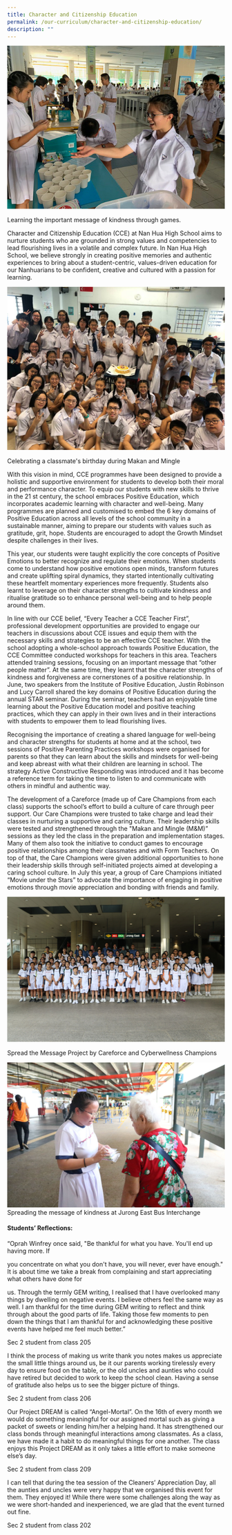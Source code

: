 ```yaml
---
title: Character and Citizenship Education
permalink: /our-curriculum/character-and-citizenship-education/
description: ""
---
```

![Learning the important message of kindness through games.jpg](/images/Learning%20the%20important%20message%20of%20kindness%20through%20games.jpg)

Learning the important message of kindness through games.

  

Character and Citizenship Education (CCE) at Nan Hua High School aims to nurture students who are grounded in strong values and competencies to lead flourishing lives in a volatile and complex future. In Nan Hua High School, we believe strongly in creating positive memories and authentic experiences to bring about a student-centric, values-driven education for our Nanhuarians to be confident, creative and cultured with a passion for learning.

  

![Celebrating a classmate_s birthday during Makan and Mingle.jpg](/images/Celebrating%20a%20classmate_s%20birthday%20during%20Makan%20and%20Mingle.jpg)

Celebrating a classmate's birthday during Makan and Mingle  

  

With this vision in mind, CCE programmes have been designed to provide a holistic and supportive environment for students to develop both their moral and performance character. To equip our students with new skills to thrive in the 21 st century, the school embraces Positive Education, which incorporates academic learning with character and well-being. Many programmes are planned and customised to embed the 6 key domains of Positive Education across all levels of the school community in a sustainable manner, aiming to prepare our students with values such as gratitude, grit, hope. Students are encouraged to adopt the Growth Mindset despite challenges in their lives.

  
This year, our students were taught explicitly the core concepts of Positive Emotions to better recognize and regulate their emotions. When students come to understand how positive emotions open minds, transform futures and create uplifting spiral  dynamics, they started intentionally cultivating these heartfelt momentary experiences more frequently. Students also learnt to leverage on their character strengths to cultivate kindness and ritualise gratitude so to enhance personal well-being and to help people around them.

  

In line with our CCE belief, “Every Teacher a CCE Teacher First”, professional development opportunities are provided to engage our teachers in discussions about CCE issues and equip them with the necessary skills and strategies to be an effective CCE teacher. With the school adopting a whole-school approach towards Positive Education, the CCE Committee conducted workshops for teachers in this area. Teachers attended training sessions, focusing on an important message that “other people matter”. At the same time, they learnt that the character strengths of kindness and forgiveness are cornerstones of a positive relationship. In June, two speakers from the Institute of Positive Education, Justin Robinson and Lucy Carroll shared the key domains of Positive Education during the annual STAR seminar. During the seminar, teachers had an enjoyable time learning about the Positive Education model and positive teaching practices, which they can apply in their own lives and in their interactions with students to empower them to lead flourishing lives.

  
Recognising the importance of creating a shared language for well-being and character strengths for students at home and at the school, two sessions of Positive Parenting Practices workshops were organised for parents so that they can learn about the skills and mindsets for well-being and keep abreast with what their children are learning in school. The strategy Active Constructive Responding was introduced and it has become a reference term for taking the time to listen to and communicate with others in mindful and authentic way.

  

The development of a Careforce (made up of Care Champions from each class) supports the school’s effort to build a culture of care through peer support. Our Care Champions were trusted to take charge and lead their classes in nurturing a supportive and caring culture. Their leadership skills were tested and strengthened through the "Makan and Mingle (M&M)” sessions as they led the class in the preparation and implementation stages. Many of them also took the initiative to conduct games to encourage positive relationships among their classmates and with Form Teachers. On top of that, the Care Champions were given additional opportunities to hone their leadership skills through self-initiated projects aimed at developing a caring school culture. In July this year, a group of Care Champions initiated “Movie under the Stars” to advocate the importance of engaging in positive emotions through movie appreciation and bonding with friends and family.

  

![Spread the Message Project by Careforce and Cyberwellness Champions.jpg](/images/Spread%20the%20Message%20Project%20by%20Careforce%20and%20Cyberwellness%20Champions.jpg)

Spread the Message Project by Careforce and Cyberwellness Champions  

  

![Spreading the message of kindness at Jurong East Bus Interchange.jpg](/images/Spreading%20the%20message%20of%20kindness%20at%20Jurong%20East%20Bus%20Interchange.jpg)Spreading the message of kindness at Jurong East Bus Interchange  

  

#### Students’ Reflections:  

  

“Oprah Winfrey once said, "Be thankful for what you have. You'll end up having more. If

you concentrate on what you don't have, you will never, ever have enough." It is about time we take a break from complaining and start appreciating what others have done for

us. Through the termly GEM writing, I realised that I have overlooked many things by dwelling on negative events. I believe others feel the same way as well. I am thankful for the time during GEM writing to reflect and think through about the good parts of life. Taking those few moments to pen down the things that I am thankful for and acknowledging these positive events have helped me feel much better.”

Sec 2 student from class 205

  

I think the process of making us write thank you notes makes us appreciate the small little things around us, be it our parents working tirelessly every day to ensure food on the table, or the old uncles and aunties who could have retired but decided to work to keep the school clean. Having a sense of gratitude also helps us to see the bigger picture of things.

Sec 2 student from class 206

  

Our Project DREAM is called “Angel-Mortal”. On the 16th of every month we would do something meaningful for our assigned mortal such as giving a packet of sweets or lending him/her a helping hand. It has strengthened our class bonds through meaningful interactions among classmates. As a class, we have made it a habit to do meaningful things for one another. The class enjoys this Project DREAM as it only takes a little effort to make someone else’s day.

Sec 2 student from class 209

  

I can tell that during the tea session of the Cleaners’ Appreciation Day, all the aunties and uncles were very happy that we organised this event for them. They enjoyed it! While there were some challenges along the way as we were short-handed and inexperienced, we are glad that the event turned out fine.

Sec 2 student from class 202